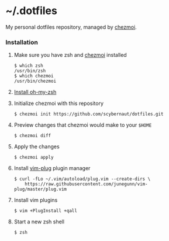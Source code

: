 # ~/.dotfiles

My personal dotfiles repository, managed by [chezmoi](https://github.com/twpayne/chezmoi).

### Installation

1. Make sure you have zsh and [chezmoi](https://github.com/twpayne/chezmoi) installed

   ```shell
   $ which zsh
   /usr/bin/zsh
   $ which chezmoi
   /usr/bin/chezmoi
   ```

2. [Install oh-my-zsh](https://github.com/ohmyzsh/ohmyzsh#basic-installation)

3. Initialize chezmoi with this repository

   ```shell
   $ chezmoi init https://github.com/scybernaut/dotfiles.git
   ```

4. Preview changes that chezmoi would make to your `$HOME`

   ```shell
   $ chezmoi diff
   ```

5. Apply the changes

   ```shell
   $ chezmoi apply
   ```

6. Install [vim-plug](https://github.com/junegunn/vim-plug) plugin manager

   ```shell
   $ curl -fLo ~/.vim/autoload/plug.vim --create-dirs \
       https://raw.githubusercontent.com/junegunn/vim-plug/master/plug.vim
   ```

7. Install vim plugins

   ```shell
   $ vim +PlugInstall +qall
   ```

8. Start a new zsh shell
   ```shell
   $ zsh
   ```
